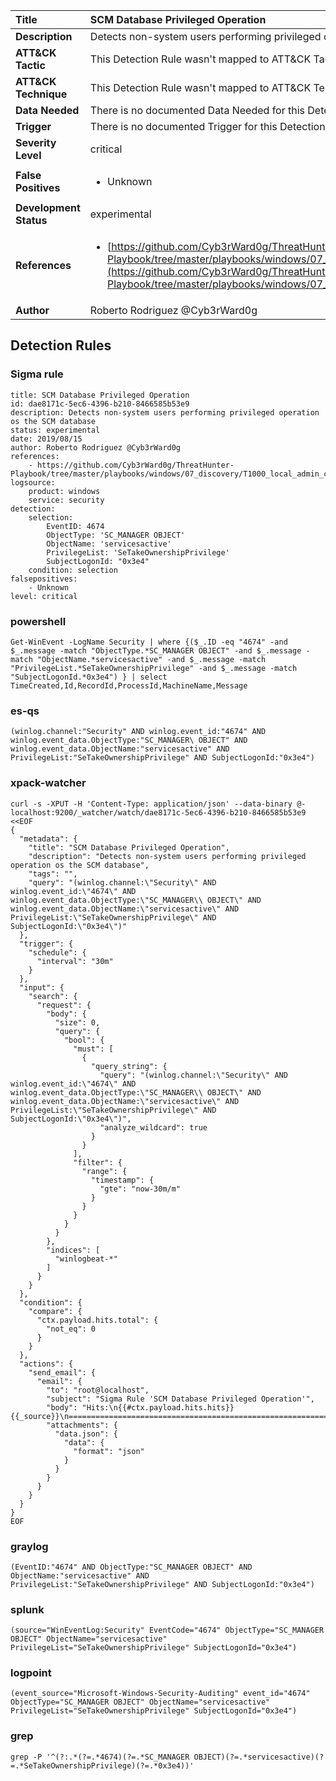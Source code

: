 | Title                    | SCM Database Privileged Operation       |
|:-------------------------|:------------------|
| **Description**          | Detects non-system users performing privileged operation os the SCM database |
| **ATT&amp;CK Tactic**    |   This Detection Rule wasn't mapped to ATT&amp;CK Tactic yet  |
| **ATT&amp;CK Technique** |  This Detection Rule wasn't mapped to ATT&amp;CK Technique yet  |
| **Data Needed**          |  There is no documented Data Needed for this Detection Rule yet  |
| **Trigger**              |  There is no documented Trigger for this Detection Rule yet  |
| **Severity Level**       | critical |
| **False Positives**      | <ul><li>Unknown</li></ul>  |
| **Development Status**   | experimental |
| **References**           | <ul><li>[https://github.com/Cyb3rWard0g/ThreatHunter-Playbook/tree/master/playbooks/windows/07_discovery/T1000_local_admin_check/local_admin_remote_check_openscmanager.md](https://github.com/Cyb3rWard0g/ThreatHunter-Playbook/tree/master/playbooks/windows/07_discovery/T1000_local_admin_check/local_admin_remote_check_openscmanager.md)</li></ul>  |
| **Author**               | Roberto Rodriguez @Cyb3rWard0g |


## Detection Rules

### Sigma rule

```
title: SCM Database Privileged Operation
id: dae8171c-5ec6-4396-b210-8466585b53e9
description: Detects non-system users performing privileged operation os the SCM database
status: experimental
date: 2019/08/15
author: Roberto Rodriguez @Cyb3rWard0g
references:
    - https://github.com/Cyb3rWard0g/ThreatHunter-Playbook/tree/master/playbooks/windows/07_discovery/T1000_local_admin_check/local_admin_remote_check_openscmanager.md
logsource:
    product: windows
    service: security
detection:
    selection: 
        EventID: 4674
        ObjectType: 'SC_MANAGER OBJECT'
        ObjectName: 'servicesactive'
        PrivilegeList: 'SeTakeOwnershipPrivilege'
        SubjectLogonId: "0x3e4"
    condition: selection
falsepositives:
    - Unknown
level: critical

```





### powershell
    
```
Get-WinEvent -LogName Security | where {($_.ID -eq "4674" -and $_.message -match "ObjectType.*SC_MANAGER OBJECT" -and $_.message -match "ObjectName.*servicesactive" -and $_.message -match "PrivilegeList.*SeTakeOwnershipPrivilege" -and $_.message -match "SubjectLogonId.*0x3e4") } | select TimeCreated,Id,RecordId,ProcessId,MachineName,Message
```


### es-qs
    
```
(winlog.channel:"Security" AND winlog.event_id:"4674" AND winlog.event_data.ObjectType:"SC_MANAGER\ OBJECT" AND winlog.event_data.ObjectName:"servicesactive" AND PrivilegeList:"SeTakeOwnershipPrivilege" AND SubjectLogonId:"0x3e4")
```


### xpack-watcher
    
```
curl -s -XPUT -H 'Content-Type: application/json' --data-binary @- localhost:9200/_watcher/watch/dae8171c-5ec6-4396-b210-8466585b53e9 <<EOF
{
  "metadata": {
    "title": "SCM Database Privileged Operation",
    "description": "Detects non-system users performing privileged operation os the SCM database",
    "tags": "",
    "query": "(winlog.channel:\"Security\" AND winlog.event_id:\"4674\" AND winlog.event_data.ObjectType:\"SC_MANAGER\\ OBJECT\" AND winlog.event_data.ObjectName:\"servicesactive\" AND PrivilegeList:\"SeTakeOwnershipPrivilege\" AND SubjectLogonId:\"0x3e4\")"
  },
  "trigger": {
    "schedule": {
      "interval": "30m"
    }
  },
  "input": {
    "search": {
      "request": {
        "body": {
          "size": 0,
          "query": {
            "bool": {
              "must": [
                {
                  "query_string": {
                    "query": "(winlog.channel:\"Security\" AND winlog.event_id:\"4674\" AND winlog.event_data.ObjectType:\"SC_MANAGER\\ OBJECT\" AND winlog.event_data.ObjectName:\"servicesactive\" AND PrivilegeList:\"SeTakeOwnershipPrivilege\" AND SubjectLogonId:\"0x3e4\")",
                    "analyze_wildcard": true
                  }
                }
              ],
              "filter": {
                "range": {
                  "timestamp": {
                    "gte": "now-30m/m"
                  }
                }
              }
            }
          }
        },
        "indices": [
          "winlogbeat-*"
        ]
      }
    }
  },
  "condition": {
    "compare": {
      "ctx.payload.hits.total": {
        "not_eq": 0
      }
    }
  },
  "actions": {
    "send_email": {
      "email": {
        "to": "root@localhost",
        "subject": "Sigma Rule 'SCM Database Privileged Operation'",
        "body": "Hits:\n{{#ctx.payload.hits.hits}}{{_source}}\n================================================================================\n{{/ctx.payload.hits.hits}}",
        "attachments": {
          "data.json": {
            "data": {
              "format": "json"
            }
          }
        }
      }
    }
  }
}
EOF

```


### graylog
    
```
(EventID:"4674" AND ObjectType:"SC_MANAGER OBJECT" AND ObjectName:"servicesactive" AND PrivilegeList:"SeTakeOwnershipPrivilege" AND SubjectLogonId:"0x3e4")
```


### splunk
    
```
(source="WinEventLog:Security" EventCode="4674" ObjectType="SC_MANAGER OBJECT" ObjectName="servicesactive" PrivilegeList="SeTakeOwnershipPrivilege" SubjectLogonId="0x3e4")
```


### logpoint
    
```
(event_source="Microsoft-Windows-Security-Auditing" event_id="4674" ObjectType="SC_MANAGER OBJECT" ObjectName="servicesactive" PrivilegeList="SeTakeOwnershipPrivilege" SubjectLogonId="0x3e4")
```


### grep
    
```
grep -P '^(?:.*(?=.*4674)(?=.*SC_MANAGER OBJECT)(?=.*servicesactive)(?=.*SeTakeOwnershipPrivilege)(?=.*0x3e4))'
```



